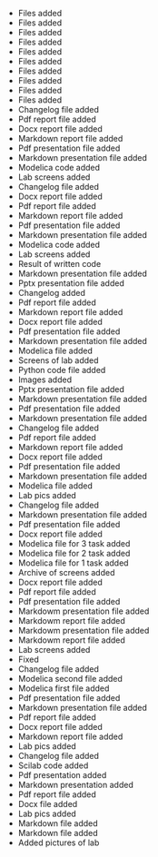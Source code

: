 - Files added
- Files added
- Files added
- Files added
- Files added
- Files added
- Files added
- Files added
- Files added
- Files added
- Changelog file added
- Pdf report file added
- Docx report file added
- Markdown report file added
- Pdf presentation file added
- Markdown presentation file added
- Modelica code added
- Lab screens added
- Changelog file added
- Docx report file added
- Pdf report file added
- Markdown report file added
- Pdf presentation file added
- Markdown presentation file added
- Modelica code added
- Lab screens added
- Result of written code
- Markdown presentation file added
- Pptx presentation file added
- Changelog added
- Pdf report file added
- Markdown report file added
- Docx report file added
- Pdf presentation file added
- Markdown presentation file added
- Modelica file added
- Screens of lab added
- Python code file added
- Images added
- Pptx presentation file added
- Markdown presentation file added
- Pdf presentation file added
- Markdown presentation file added
- Changelog file added
- Pdf report file added
- Markdown report file added
- Docx report file added
- Pdf presentation file added
- Markdown presentation file added
- Modelica file added
- Lab pics added
- Changelog file added
- Markdown presentation file added
- Pdf presentation file added
- Docx report file added
- Modelica file for 3 task added
- Modelica file for 2 task added
- Modelica file for 1 task added
- Archive of screens added
- Docx report file added
- Pdf report file added
- Pdf presentation file added
- Markdowm presentation file added
- Markdowm report file added
- Markdowm presentation file added
- Markdowm report file added
- Lab screens added
- Fixed
- Changelog file added
- Modelica second file added
- Modelica first file added
- Pdf presentation file added
- Markdown presentation file added
- Pdf report file added
- Docx report file added
- Markdown report file added
- Lab pics added
- Changelog file added
- Scilab code added
- Pdf presentation added
- Markdown presentation added
- Pdf report file added
- Docx file added
- Lab pics added
- Markdown file added
- Markdown file added
- Added pictures of lab
